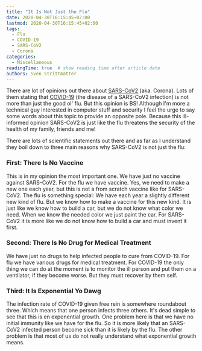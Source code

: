 ```yaml
---
title: "It Is Not Just the Flu"
date: 2020-04-30T16:15:45+02:00
lastmod: 2020-04-30T16:15:45+02:00
tags:
  - Flu
  - COVID-19
  - SARS-CoV2
  - Corona
categories:
  - Miscellaneous
readingTime: true  # show reading time after article date
authors: Sven Strittmatter
---
```


There are lot of opinions out there about [SARS-CoV2][1] (aka. Corona). Lots of them stating that [COVID-19][2] (the disease of a SARS-CoV2 infection) is not more than just the good ol' flu. But this opinion is BS! Although I'm more a technical guy interested in computer stuff and security I feel the urge to say some words about this topic to provide an opposite pole. Because this ill-informed opinion SARS-CoV2 is just like the flu threatens the security of the health of my family, friends and me!

There are lots of scientific statements out there and as far as I understand they boil down to three main reasons why SARS-CoV2 is not just the flu:

### First: There Is No Vaccine

This is in my opinion the most important one. We have just no vaccine against SARS-CoV2. For the flu we have vaccine. Yes, we need to make a new one each year, but this is not a from scratch vaccine like for SARS-CoV2. The flu is something special: We have each year a slightly different new kind of flu. But we know how to make a vaccine for this new kind. It is just like we know how to build a car, but we do not know what color we need. When we know the needed color we just paint the car. For SARS-CoV2 it is more like we do not know how to build a car and must invent it first.

### Second: There Is No Drug for Medical Treatment

We have just no drugs to help infected people to cure from COVID-19. For flu we have various drugs for medical treatment. For COVID-19 the only thing we can do at the moment is to monitor the ill person and put them on a ventilator, if they become worse. But they must recover by them self.

### Third: It Is Exponential Yo Dawg

The infection rate of COVID-19 given free rein is somewhere roundabout three. Which means that one person infects three others. It's dead simple to see that this is en exponential growth. One problem here is that we have no initial immunity like we have for the flu. So it is more likely that an SARS-CoV2 infected person become sick than it is likely by the flu. The other problem is that most of us do not really understand what exponential growth means.

[1]: https://en.wikipedia.org/wiki/Severe_acute_respiratory_syndrome_coronavirus_2
[2]: https://en.wikipedia.org/wiki/Coronavirus_disease_2019
